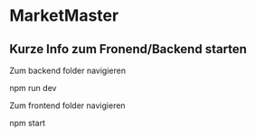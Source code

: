 # MarketMaster



## Kurze Info zum Fronend/Backend starten

Zum backend folder navigieren

npm run dev 

Zum frontend folder navigieren

npm start 

